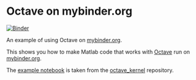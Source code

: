 # Octave on mybinder.org

[![Binder](https://mybinder.org/badge.svg)](https://mybinder.org/v2/gh/acpennlab/octave-binder/main?filepath=index.ipynb)

An example of using Octave on [mybinder.org](https://mybinder.org/).

This shows you how to make Matlab code that works with [Octave](https://www.gnu.org/software/octave/) run on [mybinder.org](https://mybinder.org/).

The [example notebook](index.ipynb) is taken from the [octave_kernel](https://github.com/Calysto/octave_kernel) repository.
